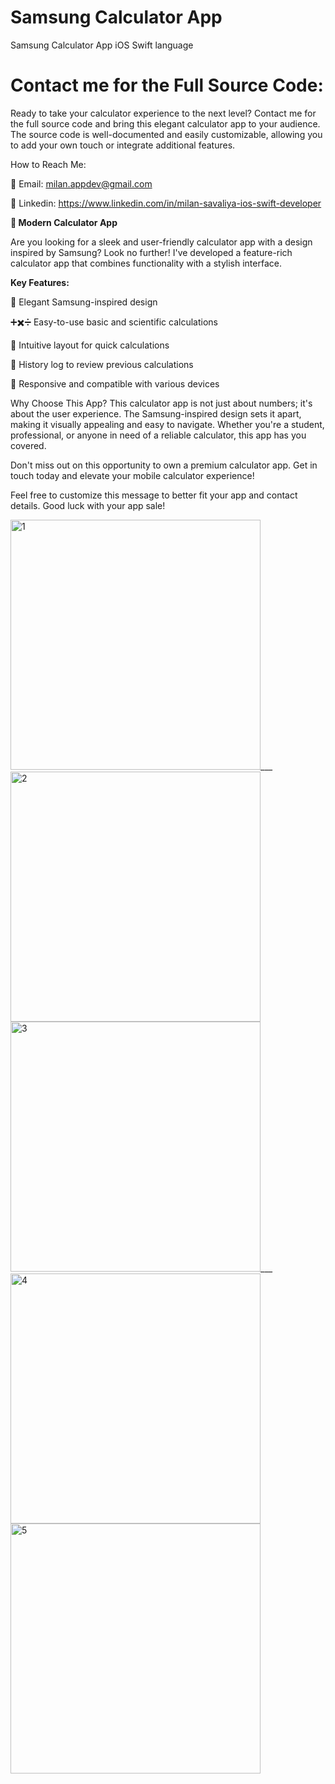 # Samsung Calculator App
Samsung Calculator App iOS Swift language

# **Contact me for the Full Source Code:**

Ready to take your calculator experience to the next level? Contact me for the full source code and bring this elegant calculator app to your audience. The source code is well-documented and easily customizable, allowing you to add your own touch or integrate additional features.

How to Reach Me:

📧 Email: milan.appdev@gmail.com

📱 Linkedin: https://www.linkedin.com/in/milan-savaliya-ios-swift-developer


**📱 Modern Calculator App**

Are you looking for a sleek and user-friendly calculator app with a design inspired by Samsung? Look no further! I've developed a feature-rich calculator app that combines functionality with a stylish interface.

**Key Features:**

🌈 Elegant Samsung-inspired design 

➕✖️➗ Easy-to-use basic and scientific calculations

📐 Intuitive layout for quick calculations

🔄 History log to review previous calculations

📱 Responsive and compatible with various devices


Why Choose This App?
This calculator app is not just about numbers; it's about the user experience. The Samsung-inspired design sets it apart, making it visually appealing and easy to navigate. Whether you're a student, professional, or anyone in need of a reliable calculator, this app has you covered.

Don't miss out on this opportunity to own a premium calculator app. Get in touch today and elevate your mobile calculator experience!

Feel free to customize this message to better fit your app and contact details. Good luck with your app sale!

<img src="https://github.com/MilanSavaliya321/SamsungCalculatorApp/assets/38990640/2396959e-d3d2-44b9-bd82-fae061f08c6f" alt="1" width="400">___
<img src="https://github.com/MilanSavaliya321/SamsungCalculatorApp/assets/38990640/6c459a58-3123-41c9-9e73-b6ac01b2a7d6" alt="2" width="400">
<img src="https://github.com/MilanSavaliya321/SamsungCalculatorApp/assets/38990640/af9f21bc-0932-404b-b5d1-57c37f33d598" alt="3" width="400">___
<img src="https://github.com/MilanSavaliya321/SamsungCalculatorApp/assets/38990640/53adf0a8-f89a-4036-a86f-7a8f1b3fac3c" alt="4" width="400">
<img src="https://github.com/MilanSavaliya321/SamsungCalculatorApp/assets/38990640/ea55691a-125e-4578-92f3-4dab4758b4ae" alt="5" width="400">








